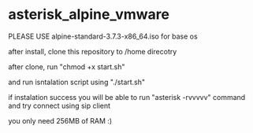 # asterisk_alpine_vmware

PLEASE USE alpine-standard-3.7.3-x86_64.iso for base os

after install, clone this repository to /home direcotry

after clone, run "chmod +x start.sh" 

and run isntalation script using "./start.sh"

if instalation success you will be able to run "asterisk -rvvvvv" command and try connect using sip client

you only need 256MB of RAM :)

